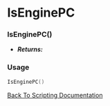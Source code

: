 # IsEnginePC

### IsEnginePC()
- ***Returns:*** 

### Usage

```Lua
IsEnginePC()
```


[Back To Scripting Documentation](../README.md)
